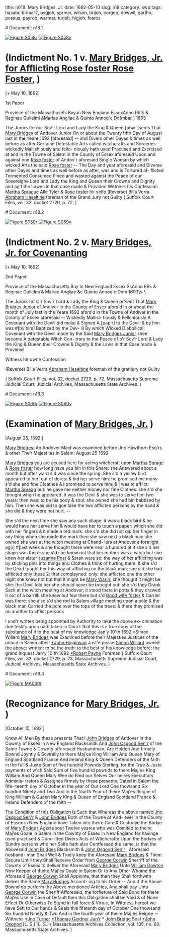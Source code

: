 title: n018: Mary Bridges, Jr.
date: 1692-05-10
slug: n18
category: swp
tags: hasabr, brimar2, osgjoh, sprmar, wilsim, brijoh, corgeo, dowwil, gartho, possus, payrob, warmar, turjoh, higjoh, fosros


<div markdown class="doc" id="n18.1"># Document: n18.1

[![Figure S058r](archives/Suffolk/small/S058A.jpg)](archives/Suffolk/large/S058A.jpg)
[![Figure S058v](archives/Suffolk/small/S058B.jpg)](archives/Suffolk/large/S058B.jpg)

# (Indictment No. 1 v. [Mary Bridges, Jr. for Afflicting Rose foster Rose Foster,](/tag/brimar2.html) )

[+ May 10, 1692]

1st Paper 

Province of the Massathusets  Bay in New England EssexAnno RR's & Reginae Gulielmi &Mariae Angliae & Quinto Annoq'e  Do[mbar ] 1693

The Jurors for our Sov'r Lord and Lady the King & Queen  [pbar ]sents That [Mary Bridges](/tag/brimar2.html) of Andover Junior On or about the Twenty fifth Day of August last in the Yeare 1692 [aforesaid] -- and Divers  other Dayes & times as well before as after Certaine Detestable Arts  called witchcrafts and Sorceries wickedly Mallishiously and fello-  niously hath used Practised and Exercised at and in the Towne of  Salem in the County of Essex aforesaid Upon and against one [Rose foster](/tag/fosros.html) of Andov'r aforesaid Single Woman by which wicked Arts the  said [Rose foster](/tag/fosros.html) -- The Day and year aforesaid and Diverse other  Dayes and times as well before as after, was and is Tortured af-  flicted Tormented Consumed Pined and wasted against the Peace of  our Sovereigne Lord and Lady the King and Queen their Crowne  and Dignity and ag't the Lawes in that case made & Provided
Wittness his Confession   [Martha Sprague](/tag/sprmar.html) Alle Tyler  & [Rose foster](/tag/fosros.html) hir selfe (Reverse)  Billa Verra  [Abraham Haseltine](/tag/hasabr.html)  foreman of the  Grand Jury  not Guilty ( Suffolk Court Files, vol. 32, docket 2729, p. 72. )</div><div markdown class="doc" id="n18.2"># Document: n18.2

[![Figure S059r](archives/Suffolk/small/S059A.jpg)](archives/Suffolk/large/S059A.jpg)
[![Figure S059v](archives/Suffolk/small/S059B.jpg)](archives/Suffolk/large/S059B.jpg)

# (Indictment No. 2 v. [Mary Bridges, Jr. for Covenanting](/tag/brimar2.html)

[+ May 10, 1692]

2nd Paper 

Province of the Massachusetts  Bay In New England Essex SsAnno RRs & Reginae Gulielmi & Mariae Angliae &c Quinto Annoq'e  Dom 1693\s-\

The Jurors for O'r Sov'r Lord & Lady the King & Queen pr'sent That  [Mary Bridges Junior](/tag/brimar2.html) of Andiver In the County of Essex afors'd In or  about the month of July last in the Yeare 1692 afors'd in the Towne  of Andiver in the County of Essex aforesaid -- Wickedly Mallisi-  tiously & Felloniously A Covenant with the Devill did make & Signed  A [pap'r] to the Devill & by him was #[by him] Baptized by the Dev-  ill By which Wicked Diabollicall Covenant with the Devill made by  the Said [Mary Bridges Junior](/tag/brimar2.html) shee become A detestable Witch Con-  trary to the Peace of o'r Sov'r Lord & Lady the King & Queen their  Crowne & Dignity & the Laws in that Case made & Provided

Witness hir owne  Confession

(Reverse)  Billa Verra  [Abraham Heseltine](/tag/hasabr.html)  foreman of the  granjury  not Guilty

( Suffolk Court Files, vol. 32, docket 2729, p. 72, Massachusetts Supreme Judicial Court, Judicial Archives, Massachusetts State Archives. )
</div><div markdown class="doc" id="n18.3"># Document: n18.3

[![Figure S060r](archives/Suffolk/small/S060A.jpg)](archives/Suffolk/large/S060A.jpg)
[![Figure S060v](archives/Suffolk/small/S060B.jpg)](archives/Suffolk/large/S060B.jpg)

# (Examination of [Mary Bridges, Jr.](/tag/brimar2.html) )

[August 25, 1692 ]

[Mary Bridges:](/tag/brimar2.html) An Andover Maid was examined before Jno Hawthorn  Esq'rs & other Their Majest'ies in Salem: August 25 1692 

[Mary Bridges](/tag/brimar2.html) you are acused here for acting witchcraft upon [Martha Sprage](/tag/sprmar.html) & [Rose foster](/tag/fosros.html) how long have you bin in this Snare: she  Answered about a month but after ward s'd was since the spring: She   s'd a yellow bird appeared to her: out of dores: & bid her serve him:  he promised me mony s'd she and fine Cloathes & I promised to  serve him: & I was to afflict: [Martha Spreag](/tag/sprmar.html) but: he gave me neither  money nor fine Clothes: she s'd she thought when he appeared: it  was the Devil & she was to serve him two years: then was: to be his  body & soul: she owned she had bin babtized by him. Then she was  bid to goe take the two afflicted persons by the hand & she did  & they were not hurt. --

She s'd the next time she saw any such shape: it was a black bird  & he would have her serve him & would have her to touch a paper:  which she did with her fingers & it made a red mark: she s'd she did  not dip her finger in any thing when she made the mark then she saw  next a black man she owned she was at the witch meeting at Chand-  lers at Andover a fortnight ago] #[last week & she thought there were near a hundred at  it she s'd her shape was there: she s'd she knew not that her mother  was a witch but she knew her sister [suzanna Post](/tag/possus.html) & Sarah were so:  the way of her afflicting was by sticking pins into things and Clothes  & think of hurting them: & she s'd the Dead tought her this way of  afflicting on the black man: she s'd she had afflicted only these 2:  that complayned: only: she afflicted one the other night she knew  not but that it might be [Mary Warin:](/tag/warmar.html) she thought it might be she:  the Devil told her she should never be brought out: she s'd they  Drank Sack at the witch meeting at Andover: it stood there in potts  & they drawed it out of a barrill: she knew but few there but s'd  [Good wife foster](/tag/fosros.html) & Carrier was there: she also s'd she rod to Salem  village meeting upon a pole & the black man Carried the pole over  the tops of the trees: & there they promised on another to afflict  persons

I und'r written being appointed by Authority to take the above ex-  amination doe testify upon oath taken in Court: that this is a true  copy of the substance of it to the best of my knowledge Jan'y 10'th  1692
*Simon Willard  [Mary Bridges](/tag/brimar2.html) was Examined before their Majesties Justices of the  peace in Salem attest [*John Higginson](/tag/higjoh.html) Just'e peace  [Simon Willard](/tag/wilsim.html) owned the above: written: to be the truth: to the best  of his knowledge before: the grand Inquest Jan'y 10'th 1692 [*Robert Payne](/tag/payrob.html)  Foreman ( Suffolk Court Files, vol. 32, docket 2729, p. 73, Massachusetts Supreme Judicial Court, Judicial Archives, Massachusetts State Archives. )</div><div markdown class="doc" id="n18.4"># Document: n18.4

[![Figure MA060r](archives/MA135/small/MA060r.jpg)](archives/MA135/large/MA060r.jpg)

# (Recognizance for [Mary Bridges, Jr.](/tag/brimar2.html) )

[October 15, 1692 ]

Know All Men By these presents That I [John Bridges](/tag/brijoh.html) of Andover in  the Cownty of Essex in New England Blacksmith And [John Osgood Sen'r](/tag/osgjoh.html) of the Same Towne & Cownty afforesaid Husbandman, Are  Holden And firmely Bownd Joyntly & Sevirally to there Maj'es King  William And Queen Mary of England Scottland France And Ireland  King & Queen Defenders of the faith in the full & Juste Sum of five  hundrid Pownds Sterling, for the True & Juste payments of w'ch  Said Sum of five hundrid pownds to there Maj'es King William And  Queen Mary Wee do Bind our Selves Our heires Executtors Adminis-  trators & Assignes firmely by these presents, Dated in Salem the fife-  teenth day of October in the year of Our Lord One thowsand Six  hundrid Ninety and Two And in the fourth Year of theire Maj'es  Reigne of King William & Queen Mary King & Queen of England  Scottland France & Ireland Defenders of the faith --

The Condition of this Obligation is Such that Whereas the above  named [Jno Osgood Sen'r](/tag/osgjoh.html) & [John Bridges](/tag/brijoh.html) Both of the Towne of And-  ever in the County of Essex in New England have Taken into theire  Care & Custodye the Bodye of [Mary Bridges](/tag/brimar2.html) Aged about Twelve  yeares who was Comited to theire Maj'es Goale in Salem in the  Cownty of Essex in New England for havinge used practised & Com-  itted Divers Acts of Witchcrafte Upon the Bodyes of Sundry persons  who her Selfe hath also Conffessed the same, is that the Abovesaid  [John Bridges](/tag/brijoh.html) Blacksmith & [John Osgood Sen'r](/tag/osgjoh.html) , Aforesaid husband-  man Shall Well & Truely keep the Aforesaid [Mary Bridges](/tag/brimar2.html) & Them  Secure Untill they Shall Receive Order from [George Corwin](/tag/corgeo.html) Sherriff  of the Cownty of Essex to deliver the Aforesaid [Mary Bridges](/tag/brimar2.html) Unto  [William Dowton](/tag/dowwil.html) Now Keeper of theire Maj'es Goale in Salem Or to  Any Other Whome the Aforesaid [George Corwin](/tag/corgeo.html) Shall Appointe,   that then they Shall forthwith deliver the Same [Mary Bridges](/tag/brimar2.html) Accord-  ing to his Order -- And if the Above Bownd do perform the Above  mentioned Articles, And shall pay Unto [George Corwin](/tag/corgeo.html) the Sheriff  Afforesaid, the forfieture of Said Bond for there Maj'es Use in Case  of Default then this Obligation shall be Void & of None Effect Or  Otherwise To Stand in full force & Virtue, In Wittness hereof we  have Sett to Our hands & Seals this fifetenth day of October One  thowsand Six hundrid Ninety & Two And in the fourth year of theire  Maj'es Reigne --
Wittness  [*Jno Turner](/tag/turjoh.html)  [*Thomas Gardner Jun'r](/tag/gartho.html)  * [John Bridge](/tag/brijoh.html)  Seal  [*John Osgood](/tag/osgjoh.html)  [L. S.]  [L. S.] ( Massachusetts Archives Collection, vol. 135, no. 60. Massachusetts State Archives. )</div>
